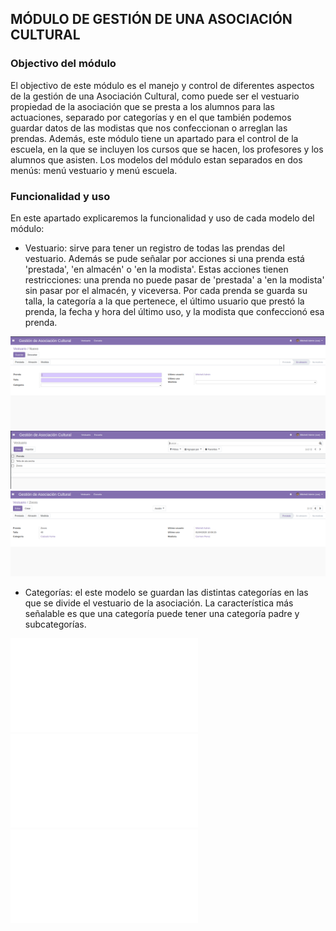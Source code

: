 ## MÓDULO DE GESTIÓN DE UNA ASOCIACIÓN CULTURAL


### Objectivo del módulo

El objectivo de este módulo es el manejo y control de diferentes aspectos de la gestión de una Asociación Cultural, como puede ser el vestuario propiedad de la asociación que se presta a los alumnos para las actuaciones, separado por categorías y en el que también podemos guardar datos de las modistas que nos confeccionan o arreglan las prendas.
Además, este módulo tiene un apartado para el control de la escuela, en la que se incluyen los cursos que se hacen, los profesores y los alumnos que asisten.
Los modelos del módulo estan separados en dos menús: menú vestuario y menú escuela.

### Funcionalidad y uso

En este apartado explicaremos la funcionalidad y uso de cada modelo del módulo:

- Vestuario: sirve para tener un registro de todas las prendas del vestuario. Además se pude señalar por acciones si una prenda está 'prestada', 'en almacén' o 'en la modista'. Estas acciones tienen restricciones: una prenda no puede pasar de 'prestada' a 'en la modista' sin pasar por el almacén, y viceversa.
Por cada prenda se guarda su talla, la categoría a la que pertenece, el último usuario que prestó la prenda, la fecha y hora del último uso, y la modista que confeccionó esa prenda.

![Con titulo](img/creacionVestuario.png "Vista de creación de vestuario")
![Con titulo](img/vistaListVestuario.png "Vista de lista de vestuario")
![Con titulo](img/vistaVestuario1.png "Vista de formulario de vestuario")

- Categorías: el este modelo se guardan las distintas categorías en las que se divide el vestuario de la asociación. La característica más señalable es que una categoría puede tener una categoría padre y subcategorías.

![Con título](img/vistaCreacionCategorias.img "Vista de creación de categorías")
![Con título](img/vistaListaCategorías.img "Vista de lista de categorías")
![Con título](img/vistaFormCategorias.img "Vista de formulario de categorías")








